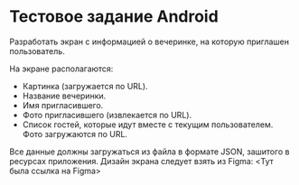 # Тестовое задание Android

Разработать экран с информацией о вечеринке, на которую приглашен пользователь.

На экране располагаются:
  - Картинка (загружается по URL).
  - Название вечеринки.
  - Имя пригласившего.
  - Фото пригласившего (извлекается по URL).
  - Список гостей, которые идут вместе с текущим пользователем. Фото загружаются по URL.
  
Все данные должны загружаться из файла в формате JSON, зашитого в ресурсах приложения.
Дизайн экрана следует взять из Figma: <Тут была ссылка на Figma>

